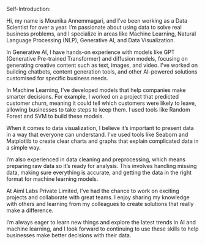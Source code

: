 Self-Introduction:

Hi, my name is Mounika Annemmagari, and I’ve been working as a Data Scientist for over a year. I’m passionate about using data to solve real business problems, and I specialize in areas like Machine Learning, Natural Language Processing (NLP), Generative AI, and Data Visualization.

In Generative AI, I have hands-on experience with models like GPT (Generative Pre-trained Transformer) and diffusion models, focusing on generating creative content such as text, images, and video. I've worked on building chatbots, content generation tools, and other AI-powered solutions customised for specific business needs.

In Machine Learning, I’ve developed models that help companies make smarter decisions. For example, I worked on a project that predicted customer churn, meaning it could tell which customers were likely to leave, allowing businesses to take steps to keep them. I used tools like Random Forest and SVM to build these models.

When it comes to data visualization, I believe it’s important to present data in a way that everyone can understand. I’ve used tools like Seaborn and Matplotlib to create clear charts and graphs that explain complicated data in a simple way.

I’m also experienced in data cleaning and preprocessing, which means preparing raw data so it’s ready for analysis. This involves handling missing data, making sure everything is accurate, and getting the data in the right format for machine learning models.

At Aiml Labs Private Limited, I’ve had the chance to work on exciting projects and collaborate with great teams. I enjoy sharing my knowledge with others and learning from my colleagues to create solutions that really make a difference.

I’m always eager to learn new things and explore the latest trends in AI and machine learning, and I look forward to continuing to use these skills to help businesses make better decisions with their data.
